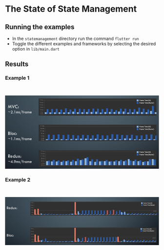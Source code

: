 # The State of State Management

## **Running the examples**

* In the `statemanagement` directory run the command `flutter run`
* Toggle the different examples and frameworks by selecting the desired option in `lib/main.dart`

## **Results**

### Example 1

<br />

![example1](images/example1-results.png)

### Example 2

<br />

![example2](images/example2-results.png)
